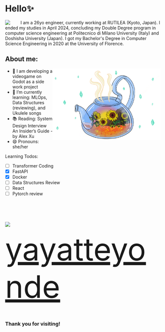 # Hello✨
<body>
<div>
<img align="left" src="https://c.tenor.com/cXlrPENTVkEAAAAj/chika-dance.gif" width="50px">
I am a 26yo engineer, currently working at RUTILEA (Kyoto, Japan). I ended my studies in April 2024, concluding my Double Degree program in computer science engineering at Politecnico di Milano University (Italy) and Doshisha University (Japan). I got my Bachelor's Degree in Computer Science Engineering in 2020 at the University of Florence.
</div>
</body>

## About me:
<img align="right" src="https://github.com/YasminAwad/YasminAwad/blob/main/imgs/IMG_2528.PNG" width="350" /> 

- 🔭 I am developing a videogame on Godot as a side work project
- 🌱 I’m currently learning: MLOps, Data Structures (reviewing), and Ukulele songs
- 📚 Reading: System Design Interview An Insider’s Guide - by Alex Xu
- 😄 Pronouns: she/her
<p></p>
<p></p>
Learning Todos:

- [ ] Transformer Coding
- [x] FastAPI
- [x] Docker
- [ ] Data Structures Review
- [ ] React
- [ ] Pytorch review
<p></p>
<p align="left" style="font-size:50px;"> <img src="https://www.edigitalagency.com.au/wp-content/uploads/instagram-logo-png-cool-version-paint-brush-colours.png" width="35px"><a href="https://www.instagram.com/yayatteyonde/" style="font-size:100px;">yayatteyonde</a></p>

### Thank you for visiting!
